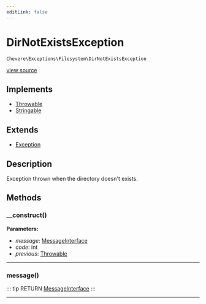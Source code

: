 ```yaml
---
editLink: false
---
```


# DirNotExistsException

`Chevere\Exceptions\Filesystem\DirNotExistsException`

[view source](https://github.com/chevere/chevere/blob/master/src/Chevere/Exceptions/Filesystem/DirNotExistsException.php)

## Implements

- [Throwable](https://www.php.net/manual/class.throwable)
- [Stringable](https://www.php.net/manual/class.stringable)

## Extends

- [Exception](../Core/Exception.md)

## Description

Exception thrown when the directory doesn't exists.

## Methods

### __construct()

**Parameters:**

- *message*: [MessageInterface](../../Interfaces/Message/MessageInterface.md)
- *code*: int
- *previous*: [Throwable](https://www.php.net/manual/class.throwable)

---

### message()

::: tip RETURN
[MessageInterface](../../Interfaces/Message/MessageInterface.md)
:::

---
